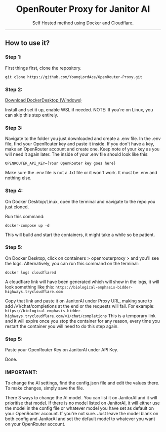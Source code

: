 <h1 align="center">OpenRouter Proxy for Janitor AI</h1>

<p align="center">Self Hosted method using Docker and Cloudflare.</p>

<hr>
  
## How to use it?

### Step 1:

First things first, clone the repository.
```
git clone https://github.com/YoungLordAce/OpenRouter-Proxy.git
```

### Step 2:

[Download DockerDesktop (Windows)](https://app.docker.com/)

Install and set it up, enable WSL if needed. NOTE: If you're on Linux, you can skip this step entirely.

### Step 3: 

Navigate to the folder you just downloaded and create a .env file.
In the .env file, find your OpenRouter key and paste it inside. If you don't have a key, make an OpenRouter account and create one. Keep note of your key as you will need it again later.
The inside of your .env file should look like this: 
```
OPENROUTER_API_KEY={Your OpenRouter key goes here}
```
Make sure the .env file is not a .txt file or it won't work. It must be .env and nothing else.

### Step 4: 

On Docker Desktop/Linux, open the terminal and navigate to the repo you just cloned.

Run this command:
```
docker-compose up -d
``` 
This will build and start the containers, it might take a while so be patient.

### Step 5: 

On Docker Desktop, click on containers > openrouterproxy > and you'll see the logs. Alternatively, you can run this command on the terminal: 
```
docker logs cloudflared
``` 
A cloudflare link will have been generated which will show in the logs, it will look something like this:
```https://biological-emphasis-bidder-highways.trycloudflare.com```

Copy that link and paste it on JanitorAI under Proxy URL, making sure to add /v1/chat/completions at the end or the requests will fail. For example: ```https://biological-emphasis-bidder-highways.trycloudflare.com/v1/chat/completions```
This is a temporary link and it will expire once you stop the container for any reason, every time you restart the container you will need to do this step again.

### Step 5: 

Paste your OpenRouter Key on JanitorAI under API Key.

Done.


### IMPORTANT: 
To change the AI settings, find the config.json file and edit the values there. To make changes, simply save the file.

There 3 ways to change the AI model. You can list it on JanitorAI and it will prioritise that model. If there is no model listed on JanitorAI, it will either use the model in the config file or whatever model you have set as default on your OpenRouter account. If you're not sure. Just leave the model blank on both config and JanitorAI and set the default model to whatever you want on your OpenRouter account.

